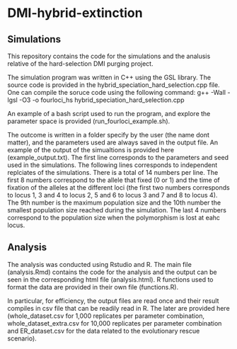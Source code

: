# DMI-hybrid-extinction
## Simulations
This repository contains the code for the simulations and the analusis relative of the hard-selection DMI purging project.

The simulation program was written in C++ using the GSL library. The source code is provided in the hybrid_speciation_hard_selection.cpp file.
One can compile the soruce code using the following command:
g++ -Wall -lgsl -O3 -o fourloci_hs hybrid_speciation_hard_selection.cpp

An example of a bash script used to run the program, and explore the parameter space is provided (run_fourloci_example.sh).

The outcome is written in a folder specify by the user (the name dont matter), and the parameters used are always saved in the output file. An example of the output of the simualtions is provided here (example_output.txt).
The first line corresponds to the parameters and seed used in the simulations. The following lines corresponds to independent replciates of the simulations. There is a total of 14 numbers per line. The first 8 numbers correspond to the allele that fixed (0 or 1) and the time of fixation of the alleles at the different loci (the first two numbers corresponds to locus 1, 3 and 4 to locus 2, 5 and 6 to locus 3 and 7 and 8 to locus 4). The 9th number is the maximum population size and the 10th number the smallest population size reached during the simulation. The last 4 numbers correspond to the population size when the polymorphism is lost at eahc locus.

## Analysis
The analysis was conducted using Rstudio and R. The main file (analysis.Rmd) contains the code for the analysis and the output can be seen in the corresponding html file (analysis.html). R functions used to format the data are provided in their own file (functions.R).

In particular, for efficiency, the output files are read once and their result compiles in csv file that can be readily read in R. The later are provided here (whole_dataset.csv for 1,000 replicates per parameter combination, whole_dataset_extra.csv for 10,000 replicates per parameter combination and ER_dataset.csv for the data related to the evolutionary rescue scenario).

